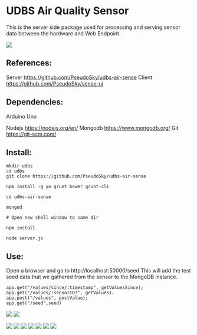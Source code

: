 # UDBS Air Quality Sensor

This is the server side package used for processing and serving sensor data between the hardware and Web Endpoint.

![](https://github.com/PseudoSky/udbs-air-sense/blob/master/docs/physical/hardware.png)

## References:

Server		https://github.com/PseudoSky/udbs-air-sense
Client		https://github.com/PseudoSky/sense-ui

## Dependencies:

Arduino Uno

Nodejs		https://nodejs.org/en/
Mongodb	https://www.mongodb.org/
Git		https://git-scm.com/


## Install:

```
mkdir udbs
cd udbs
git clone https://github.com/PseudoSky/udbs-air-sense

npm install -g yo grunt bower grunt-cli

cd udbs-air-sense

mongod

# Open new shell window to same dir

npm install

node server.js
```

## Use:

Open a browser and go to http://localhost:50000/seed
This will add the test seed data that we gathered from the sensor to the MongoDB instance.



	app.get("/values/since/:timestamp", getValuesSince);
	app.get("/values/:sensorID?", getValues);
	app.post("/values", postValue);
	app.get("/seed",seed)


![](https://github.com/PseudoSky/udbs-air-sense/blob/master/docs/images/values-since.png)
![](https://github.com/PseudoSky/udbs-air-sense/blob/master/docs/images/values.png)

![](https://github.com/PseudoSky/udbs-air-sense/blob/master/docs/images/values-ch4.png)
![](https://github.com/PseudoSky/udbs-air-sense/blob/master/docs/images/values-co.png)
![](https://github.com/PseudoSky/udbs-air-sense/blob/master/docs/images/values-h.png)
![](https://github.com/PseudoSky/udbs-air-sense/blob/master/docs/images/values-lpg.png)
![](https://github.com/PseudoSky/udbs-air-sense/blob/master/docs/images/values-lux.png)
![](https://github.com/PseudoSky/udbs-air-sense/blob/master/docs/images/values-p.png)
![](https://github.com/PseudoSky/udbs-air-sense/blob/master/docs/images/values-t.png)
